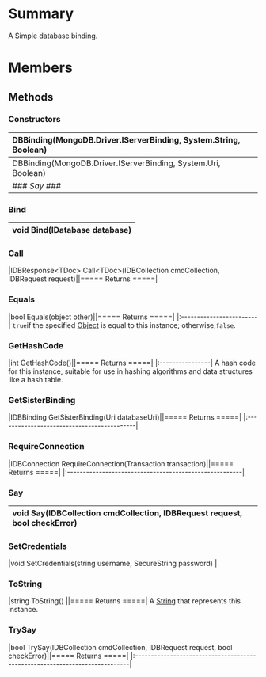 # Summary #
A Simple database binding.

# Members #
## Methods ##
### Constructors ###
|DBBinding(MongoDB.Driver.IServerBinding, System.String, Boolean)|
|:---------------------------------------------------------------|
|DBBinding(MongoDB.Driver.IServerBinding, System.Uri, Boolean)   |
### _Say ###_|bool _Say(IDBCollection cmdCollection, IDBRequest request, bool checkError, bool suppressException)                                                           ||===== Returns =====|_


### Bind ###
|void Bind(IDatabase database)|
|:----------------------------|
### Call ###
|IDBResponse&lt;TDoc&gt; Call&lt;TDoc&gt;(IDBCollection cmdCollection, IDBRequest request)||===== Returns =====|


### Equals ###
|bool Equals(object other)||===== Returns =====|
|:------------------------|
`true`if the specified [Object](http://msdn.microsoft.com/en-us/library/System.Object.aspx) is equal to this instance; otherwise,`false`.

### GetHashCode ###
|int GetHashCode()||===== Returns =====|
|:----------------|
A hash code for this instance, suitable for use in hashing algorithms and data structures like a hash table.

### GetSisterBinding ###
|IDBBinding GetSisterBinding(Uri databaseUri)||===== Returns =====|
|:-------------------------------------------|


### RequireConnection ###
|IDBConnection RequireConnection(Transaction transaction)||===== Returns =====|
|:-------------------------------------------------------|


### Say ###
|void Say(IDBCollection cmdCollection, IDBRequest request, bool checkError)|
|:-------------------------------------------------------------------------|
### SetCredentials ###
|void SetCredentials(string username, SecureString password)               |
### ToString ###
|string ToString()                                                         ||===== Returns =====|
A [String](http://msdn.microsoft.com/en-us/library/System.String.aspx) that represents this instance.

### TrySay ###
|bool TrySay(IDBCollection cmdCollection, IDBRequest request, bool checkError)||===== Returns =====|
|:----------------------------------------------------------------------------|

